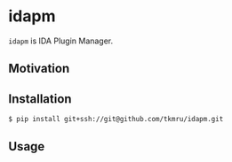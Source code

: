 # idapm

`idapm` is IDA Plugin Manager.

## Motivation


## Installation

```
$ pip install git+ssh://git@github.com/tkmru/idapm.git
```

## Usage

